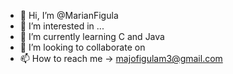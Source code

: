 - 👋 Hi, I’m @MarianFigula
- 👀 I’m interested in ...
- 🌱 I’m currently learning C and Java
- 💞️ I’m looking to collaborate on
- 📫 How to reach me -> majofigulam3@gmail.com

<!---
MarianFigula/MarianFigula is a ✨ special ✨ repository because its `README.md` (this file) appears on your GitHub profile.
You can click the Preview link to take a look at your changes.
--->
